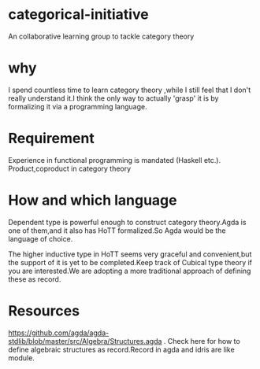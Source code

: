 # categorical-initiative
An collaborative learning group to tackle category theory

# why

I spend countless time to learn category theory ,while I still feel that I don't really understand it.I think the only way to actually 'grasp' it is by formalizing it via a programming language.


# Requirement
Experience in functional programming is mandated (Haskell etc.).
Product,coproduct in category theory

# How and which language

Dependent type is powerful enough to construct category theory.Agda is one of them,and it also has HoTT formalized.So Agda would be the language of choice.

The higher inductive type in HoTT seems very graceful and convenient,but the support of it is yet to be completed.Keep track of Cubical type theory if you are interested.We are adopting a more traditional approach of defining these as record.


# Resources

 https://github.com/agda/agda-stdlib/blob/master/src/Algebra/Structures.agda . Check here for how to define algebraic structures as record.Record in agda and idris are like module.

